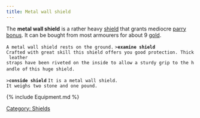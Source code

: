 ```yaml
---
title: Metal wall shield
---
```


The **metal wall shield** is a rather heavy [shield](shield "wikilink")
that grants mediocre [parry bonus](parry_bonus "wikilink"). It can be
bought from most armourers for about 9 [gold](gold "wikilink").

`A metal wall shield rests on the ground.`
`>`**`examine shield`**
`Crafted with great skill this shield offers you good protection. Thick leather`
`straps have been riveted on the inside to allow a sturdy grip to the handle of`
`this huge shield.`

`>`**`conside shield`**
`It is a metal wall shield.`
`It weighs two stone and one pound.`

{% include Equipment.md %}

[Category: Shields](Category:_Shields "wikilink")